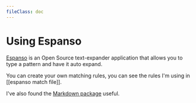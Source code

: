 ```yaml
---
fileClass: doc
---
```

# Using Espanso

[Espanso](urlhere) is an Open Source text-expander application that allows you to type a pattern and have it auto expand. 

You can create your own matching rules, you can see the rules I'm using in [[espanso match file]].

I've also found the [Markdown package](https://hub.espanso.org/markdown-shortcuts) useful.